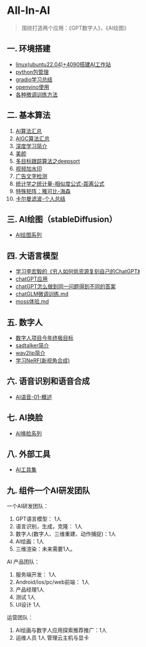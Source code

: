 # All-In-AI
> 围绕打造两个应用：《GPT数字人》，《AI绘图》

## 一. 环境搭建
- [linux(ubuntu22.04)+4090搭建AI工作站](base/linux搭建环境.md)
- [python包管理](base/python包管理.md)
- [gradio学习总结](base/gradio学习总结.md)
- [openvino使用](base/openvino使用.md)
- [各种微调训练方法](base各种微调训练方法.md)

## 二. 基本算法
1. [AI算法汇总](基本算法/AI算法汇总.md)
2. [AIGC算法汇总](基本算法/AIGC算法汇总.md)
3. [深度学习简介](基本算法/深度学习简介.pdf)
4. [美颜](基本算法/美颜.md)
5. [多目标跟踪算法之deepsort](基本算法/deepsort.md)
6. [视频加水印](基本算法/视频加水印.md)
7. [广告文字检测](基本算法/ad-det.md)
8. [统计学之统计量-相似度公式-距离公式](http://note.youdao.com/noteshare?id=940a04719b5411c743ebc8773a1084ab)
9. [特殊矩阵：雅可比-海森](http://note.youdao.com/noteshare?id=70dac0d479c400dc7361a2bcd5301d54)
10. [卡尔曼滤波-个人总结](https://note.youdao.com/ynoteshare1/index.html?id=d017939340c681b27f1c9491bc7b7dce)

## 三. AI绘图（stableDiffusion）
- [AI绘图系列](stableDiffusion/README.md)

## 四. 大语言模型
- [学习李宏毅的《穷人如何低资源复刻自己的ChatGPT》](chatGPT/学习李宏毅的《穷人如何低资源复刻自己的ChatGPT》.md)
- [chatGPT应用](chatGPT/chatGPT应用.md)
- [chatGPT怎么做到同一问题得到不同的答案](chatGPT/chatGPT怎么做到同一问题得到不同的答案.md)
- [chatGLM微调训练.md](chatGPT/chatGLM微调训练.md)
- [moss体验.md](chatGPT/moss体验.md)

## 五. 数字人
- [数字人项目今年终极目标](数字人/目标.md)
- [sadtalker简介](数字人/sadtalker简介.md)
- [wav2lip简介](数字人/wav2lip简介.md)
- [学习NeRF(新视角合成)](https://gitee.com/yangkang2022/nerf-learn)

## 六. 语音识别和语音合成
- [AI语音-01-概述](ASR-TTS/AI语音-01-概述.md)

## 七. AI换脸
- [AI换脸系列](faceSwap/README.md)

## 八. 外部工具
- [AI工具集](https://ai-bot.cn/)

## 九. 组件一个AI研发团队
一个AI研发团队：
1. GPT语言模型： 1人
2. 语言识别，生成，克隆： 1人
3. 数字人(数字人、三维重建、动作捕捉)：1人
4. AI绘画：1人
5. 三维渲染：未来需要1人。

AI 产品团队：
1. 服务端开发： 1人
2. Android/ios/pc/web前端： 1人
3. 产品经理1人
4. 测试 1人
5. UI设计 1人

运营团队：
1. AI绘画与数字人应用探索推荐推广：1人
2. 运维人员 1人 管理云主机与显卡